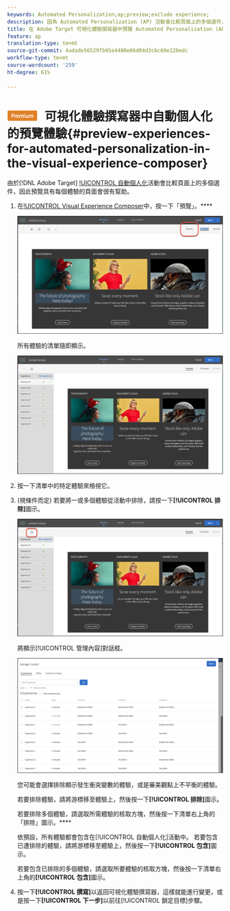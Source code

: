 ```yaml
---
keywords: Automated Personalization;ap;preview;exclude experience;
description: 因為 Automated Personalization (AP) 活動會比較頁面上的多個選件，使用每個體驗預覽頁面會很有幫助。
title: 在 Adobe Target 可視化體驗撰寫器中預覽 Automated Personalization (AP) 活動的體驗
feature: ap
translation-type: tm+mt
source-git-commit: 4adade56529fb95e4400e06d04d3c6c69e120edc
workflow-type: tm+mt
source-wordcount: '259'
ht-degree: 61%

---
```



# ![PREMIUM](/help/assets/premium.png) 可視化體驗撰寫器中自動個人化的預覽體驗{#preview-experiences-for-automated-personalization-in-the-visual-experience-composer}

由於[!DNL Adobe Target] [!UICONTROL 自動個人化](AP)活動會比較頁面上的多個選件，因此預覽具有每個體驗的頁面會很有幫助。

1. 在[!UICONTROL Visual Experience Composer](VEC)中，按一下「預覽」。****

   ![預覽圖示](/help/c-activities/t-automated-personalization/assets/preview.png)

   所有體驗的清單隨即顯示。

   ![預覽體驗](/help/c-activities/t-automated-personalization/assets/ap_preview-new.png)

1. 按一下清單中的特定體驗來檢視它。

1. (視條件而定) 若要將一或多個體驗從活動中排除，請按一下&#x200B;**[!UICONTROL 排除]**&#x200B;圖示。

   ![排除圖示](/help/c-activities/t-automated-personalization/assets/ap_exclude-new.png)

   將顯示[!UICONTROL 管理內容]對話框。

   ![管理內容對話方塊](/help/c-activities/t-automated-personalization/assets/preview-exclude.png)

   您可能會選擇排除顯示發生衝突變數的體驗，或是審美觀點上不平衡的體驗。

   若要排除體驗，請將游標移至體驗上，然後按一下&#x200B;**[!UICONTROL 排除]**&#x200B;圖示。

   若要排除多個體驗，請選取所需體驗的核取方塊，然後按一下清單右上角的「排除」圖示。****

   依預設，所有體驗都會包含在[!UICONTROL 自動個人化]活動中。 若要包含已遭排除的體驗，請將游標移至體驗上，然後按一下&#x200B;**[!UICONTROL 包含]**&#x200B;圖示。

   若要包含已排除的多個體驗，請選取所要體驗的核取方塊，然後按一下清單右上角的&#x200B;**[!UICONTROL 包含]**&#x200B;圖示。

1. 按一下&#x200B;**[!UICONTROL 撰寫]**&#x200B;以返回可視化體驗撰寫器，這樣就能進行變更，或是按一下&#x200B;**[!UICONTROL 下一步]**&#x200B;以前往[!UICONTROL 鎖定目標]步驟。
